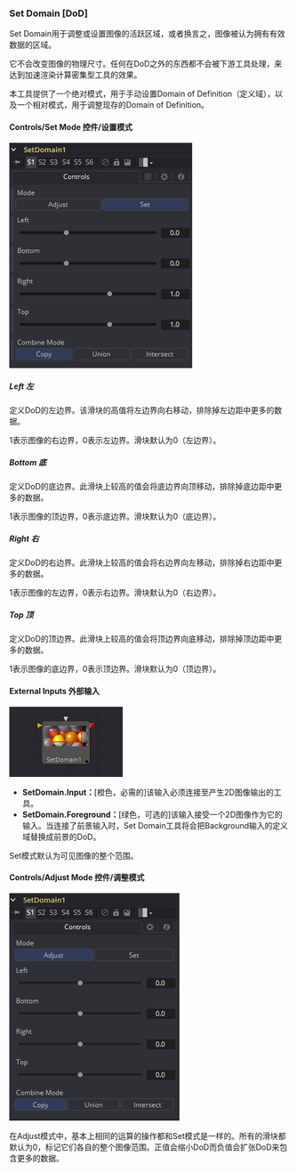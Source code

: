 ### Set Domain [DoD]

Set Domain用于调整或设置图像的活跃区域，或者换言之，图像被认为拥有有效数据的区域。

它不会改变图像的物理尺寸。任何在DoD之外的东西都不会被下游工具处理，来达到加速渲染计算密集型工具的效果。

本工具提供了一个绝对模式，用于手动设置Domain of Definition（定义域），以及一个相对模式，用于调整现存的Domain of Definition。

#### Controls/Set Mode 控件/设置模式

![DoD_ControlsSetMode](images/DoD_ControlsSetMode.png)

##### Left 左

定义DoD的左边界。该滑块的高值将左边界向右移动，排除掉左边距中更多的数据。

1表示图像的右边界，0表示左边界。滑块默认为0（左边界）。

##### Bottom 底

定义DoD的底边界。此滑块上较高的值会将底边界向顶移动，排除掉底边距中更多的数据。

1表示图像的顶边界，0表示底边界。滑块默认为0（底边界）。

##### Right 右

定义DoD的右边界。此滑块上较高的值会将右边界向左移动，排除掉右边距中更多的数据。

1表示图像的左边界，0表示右边界。滑块默认为0（右边界）。

##### Top 顶

定义DoD的顶边界。此滑块上较高的值会将顶边界向底移动，排除掉顶边距中更多的数据。

1表示图像的底边界，0表示顶边界。滑块默认为0（顶边界）。

#### External Inputs 外部输入

![DoD_ExternalInput](images/DoD_ExternalInput.jpg)

- **SetDomain.Input：**[橙色，必需的]该输入必须连接至产生2D图像输出的工具。
- **SetDomain.Foreground：**[绿色，可选的]该输入接受一个2D图像作为它的输入。当连接了前景输入时，Set Domain工具将会把Background输入的定义域替换成前景的DoD。

Set模式默认为可见图像的整个范围。

#### Controls/Adjust Mode 控件/调整模式

![DoD_ControlsAdjustMode](images/DoD_ControlsAdjustMode.png)

在Adjust模式中，基本上相同的运算的操作都和Set模式是一样的。所有的滑块都默认为0，标记它们各自的整个图像范围。正值会缩小DoD而负值会扩张DoD来包含更多的数据。